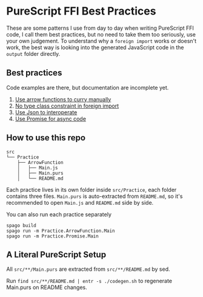 # PureScript FFI Best Practices

These are some patterns I use from day to day when writing PureScript FFI code, I call them best practices, but no need to take them too seriously, use your own judgement. To understand why a `foreign import` works or doesn't work, the best way is looking into the generated JavaScript code in the `output` folder directly.

## Best practices

Code examples are there, but documentation are incomplete yet.

1. [Use arrow functions to curry manually](src/Practice/ArrowFunction)
2. [No type class constraint in foreign import](src/Practice/NoTypeClass)
3. [Use Json to interoperate](src/Practice/Json)
4. [Use Promise for async code](src/Practice/Promise)

## How to use this repo

```
src
└── Practice
    ├── ArrowFunction
    │   ├── Main.js
    │   ├── Main.purs
    │   └── README.md
```

Each practice lives in its own folder inside `src/Practice`, each folder contains three files. `Main.purs` is auto-extracted from `README.md`, so it's recommended to open `Main.js` and `README.md` side by side.

You can also run each practice separately

```
spago build
spago run -m Practice.ArrowFunction.Main
spago run -m Practice.Promise.Main
```

## A Literal PureScript Setup

All `src/**/Main.purs` are extracted from `src/**/README.md` by sed.

Run `find src/**/README.md | entr -s ./codegen.sh` to regenerate Main.purs on README changes.
